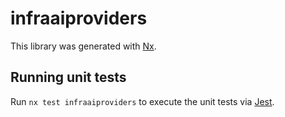 # infraaiproviders

This library was generated with [Nx](https://nx.dev).

## Running unit tests

Run `nx test infraaiproviders` to execute the unit tests via [Jest](https://jestjs.io).
